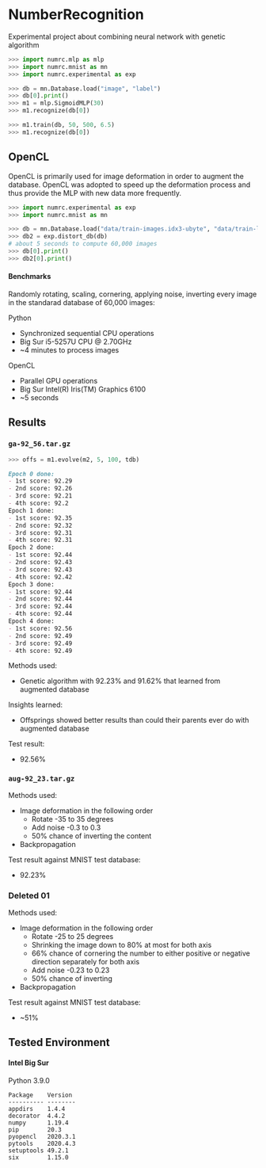 # NumberRecognition
Experimental project about combining neural network with genetic algorithm

```python
>>> import numrc.mlp as mlp
>>> import numrc.mnist as mn
>>> import numrc.experimental as exp

>>> db = mn.Database.load("image", "label")
>>> db[0].print()
>>> m1 = mlp.SigmoidMLP(30)
>>> m1.recognize(db[0])

>>> m1.train(db, 50, 500, 6.5)
>>> m1.recognize(db[0])
```

## OpenCL

OpenCL is primarily used for image deformation in order to augment the database. OpenCL was adopted to speed up the deformation process and thus provide the MLP with new data more frequently.

```python
>>> import numrc.experimental as exp
>>> import numrc.mnist as mn

>>> db = mn.Database.load("data/train-images.idx3-ubyte", "data/train-labels.idx1-ubyte")
>>> db2 = exp.distort_db(db)
# about 5 seconds to compute 60,000 images
>>> db[0].print()
>>> db2[0].print()
```

#### Benchmarks

Randomly rotating, scaling, cornering, applying noise, inverting every image in the standarad database of 60,000 images:

Python

* Synchronized sequential CPU operations
* Big Sur i5-5257U CPU @ 2.70GHz
* ~4 minutes to process images

OpenCL

* Parallel GPU operations
* Big Sur Intel(R) Iris(TM) Graphics 6100
* ~5 seconds


## Results

### `ga-92_56.tar.gz`

```python
>>> offs = m1.evolve(m2, 5, 100, tdb)
```

```markdown
Epoch 0 done:
- 1st score: 92.29
- 2nd score: 92.26
- 3rd score: 92.21
- 4th score: 92.2
Epoch 1 done:
- 1st score: 92.35
- 2nd score: 92.32
- 3rd score: 92.31
- 4th score: 92.31
Epoch 2 done:
- 1st score: 92.44
- 2nd score: 92.43
- 3rd score: 92.43
- 4th score: 92.42
Epoch 3 done:
- 1st score: 92.44
- 2nd score: 92.44
- 3rd score: 92.44
- 4th score: 92.44
Epoch 4 done:
- 1st score: 92.56
- 2nd score: 92.49
- 3rd score: 92.49
- 4th score: 92.49
```

Methods used:

* Genetic algorithm with 92.23% and 91.62% that learned from augmented database

Insights learned:

* Offsprings showed better results than could their parents ever do with augmented database

Test result:

* 92.56%

### `aug-92_23.tar.gz`

Methods used:

* Image deformation in the following order
    * Rotate -35 to 35 degrees
    * Add noise -0.3 to 0.3
    * 50% chance of inverting the content
* Backpropagation

Test result against MNIST test database:

* 92.23%

### Deleted 01

Methods used:

* Image deformation in the following order
    * Rotate -25 to 25 degrees
    * Shrinking the image down to 80% at most for both axis
    * 66% chance of cornering the number to either positive or negative direction separately for both axis
    * Add noise -0.23 to 0.23
    * 50% chance of inverting
* Backpropagation

Test result against MNIST test database:

* ~51%

## Tested Environment

#### Intel Big Sur

Python 3.9.0

```text
Package    Version
---------- --------
appdirs    1.4.4
decorator  4.4.2
numpy      1.19.4
pip        20.3
pyopencl   2020.3.1
pytools    2020.4.3
setuptools 49.2.1
six        1.15.0
```
